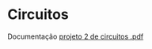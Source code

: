 # Circuitos

Documentação
[projeto 2 de circuitos .pdf](https://github.com/FelipeFerraz4/Circuitos/files/13192135/projeto.2.de.circuitos.pdf)

